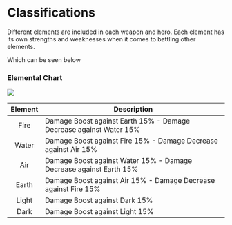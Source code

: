 # Classifications

Different elements are included in each weapon and hero. Each element has its own strengths and weaknesses when it comes to battling other elements.

Which can be seen below

### Elemental Chart

![](../.gitbook/assets/273741433\_1499117567151963\_1145644708440465227\_n.png)

| Element | Description                                                        |
| :-----: | ------------------------------------------------------------------ |
|   Fire  | Damage Boost against Earth 15% - Damage Decrease against Water 15% |
|  Water  | Damage Boost against Fire 15% - Damage Decrease against Air 15%    |
|   Air   | Damage Boost against Water 15% - Damage Decrease against Earth 15% |
|  Earth  | Damage Boost against Air 15% - Damage Decrease against Fire 15%    |
|  Light  | Damage Boost against Dark 15%                                      |
|   Dark  | Damage Boost against Light 15%                                     |
